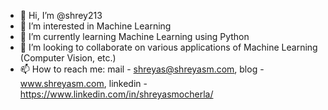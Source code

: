 - 👋 Hi, I’m @shrey213
- 👀 I’m interested in Machine Learning
- 🌱 I’m currently learning Machine Learning using Python
- 💞️ I’m looking to collaborate on various applications of Machine Learning (Computer Vision, etc.)
- 📫 How to reach me: mail - shreyas@shreyasm.com, blog - www.shreyasm.com, linkedin - https://www.linkedin.com/in/shreyasmocherla/

<!---
shrey213/shrey213 is a ✨ special ✨ repository because its `README.md` (this file) appears on your GitHub profile.
You can click the Preview link to take a look at your changes.
--->
